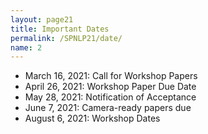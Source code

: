 ```yaml
---
layout: page21
title: Important Dates
permalink: /SPNLP21/date/
name: 2
---
```


- March 16, 2021: Call for Workshop Papers
- April 26, 2021: Workshop Paper Due Date
- May 28, 2021: Notification of Acceptance
- June 7, 2021: Camera-ready papers due
- August 6, 2021: Workshop Dates
